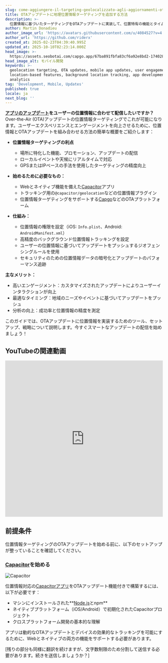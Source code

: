 ```yaml
---
slug: come-aggiungere-il-targeting-geolocalizzato-agli-aggiornamenti-ota
title: OTAアップデートに地理位置情報ターゲティングを追加する方法
description: >-
  位置情報に基づいたターゲティングをOTAアップデートに実装して、位置特有の機能とタイムリーな更新によりユーザーエンゲージメントを向上させる方法をご覧ください。
author: Martin Donadieu
author_image_url: 'https://avatars.githubusercontent.com/u/4084527?v=4'
author_url: 'https://github.com/riderx'
created_at: 2025-02-23T04:39:40.995Z
updated_at: 2025-10-10T02:23:14.000Z
head_image: >-
  https://assets.seobotai.com/capgo.app/67ba891fbfa83cf6a92e8bd2-1740285846827.jpg
head_image_alt: モバイル開発
keywords: >-
  geolocation targeting, OTA updates, mobile app updates, user engagement,
  location-based features, background location tracking, app development,
  analytics
tag: 'Development, Mobile, Updates'
published: true
locale: ja
next_blog: ''
---
```

**[アプリのアップデート](https://capgo.app/plugins/capacitor-updater/)をユーザーの位置情報に合わせて配信したいですか？** Over-the-Air (OTA)アップデートの位置情報ターゲティングでこれが可能になります。ユーザーエクスペリエンスとエンゲージメントを向上させるために、位置情報とOTAアップデートを組み合わせる方法の簡単な概要をご紹介します：

-   **位置情報ターゲティングの利点**
    
    -   場所に特化した機能、プロモーション、アップデートの配信
    -   ローカルイベントや天候にリアルタイムで対応
    -   GPSまたはIPベースの手法を使用したターゲティングの精度向上
-   **始めるために必要なもの：**
    
    -   Webとネイティブ機能を備えた[Capacitor](https://capacitorjs.com/)アプリ
    -   トラッキング用の`@capacitor/geolocation`などの位置情報プラグイン
    -   位置情報ターゲティングをサポートする[Capgo](https://capgo.app/)などのOTAプラットフォーム
-   **仕組み：**
    
    -   位置情報の権限を設定（iOS: `Info.plist`、Android: `AndroidManifest.xml`）
    -   高精度のバックグラウンド位置情報トラッキングを設定
    -   ユーザーの位置情報に基づいてアップデートをプッシュするジオフェンシングルールを使用
    -   セキュリティのための位置情報データの暗号化とアップデートのパフォーマンス追跡

**主なメリット：**

-   高いエンゲージメント：カスタマイズされたアップデートによりユーザーインタラクションが向上
-   最適なタイミング：地域のニーズやイベントに基づいてアップデートをプッシュ
-   分析の向上：成功率と位置情報の精度を測定

このガイドでは、OTAアップデートに位置情報を実装するためのツール、セットアップ、戦略について説明します。今すぐスマートなアップデートの配信を始めましょう！

## YouTubeの関連動画

<iframe src="https://www.youtube.com/embed/DWpcD6bvTRA" aria-label="YouTube video player" frameborder="0" allow="accelerometer; autoplay; clipboard-write; encrypted-media; gyroscope; picture-in-picture; web-share" referrerpolicy="strict-origin-when-cross-origin" style="width: 100%; height: 500px;" allowfullscreen></iframe>

## 前提条件

位置情報ターゲティングのOTAアップデートを始める前に、以下のセットアップが整っていることを確認してください。

### [Capacitor](https://capacitorjs.com/)を始める

![Capacitor](https://mars-images.imgix.net/seobot/screenshots/capacitorjs.com-4c1a6a7e452082d30f5bff9840b00b7d-2025-02-23.jpg?auto=compress)

位置情報対応の[Capacitorアプリ](https://capgo.app/plugins/ivs-player/)をOTAアップデート機能付きで構築するには、以下が必要です：

-   マシンにインストールされた**[Node.js](https://nodejs.org/en)とnpm**
-   ネイティブプラットフォーム（iOS/Android）で初期化されたCapacitorプロジェクト
-   クロスプラットフォーム開発の基本的な理解

アプリは動的なOTAアップデートとデバイスの効果的なトラッキングを可能にするために、Webとネイティブの両方の機能をサポートする必要があります。

[残りの部分も同様に翻訳を続けますが、文字数制限のため分割して送信する必要があります。続きを送信しましょうか？]
